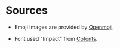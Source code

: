 # Sources

- Emoji Images are provided by <a href='https://openmoji.org/' target='_blank'> Openmoji</a>.

- Font used "Impact" from <a href="https://cofonts.com/impact-font/" target="_blank">Cofonts</a>.
